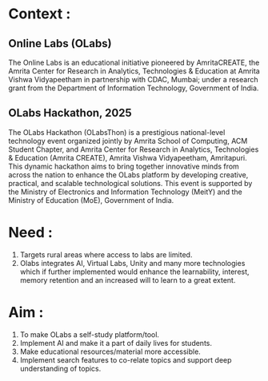 # Context :
## Online Labs (OLabs)
The Online Labs is an educational initiative pioneered by
AmritaCREATE, the Amrita Center for Research in Analytics, Technologies & Education at Amrita Vishwa Vidyapeetham in partnership with CDAC, Mumbai; under a research grant from the Department of Information 
Technology, Government of India.

## OLabs Hackathon, 2025
The OLabs Hackathon (OLabsThon) is a prestigious national-level technology event organized jointly by Amrita School of Computing, ACM Student Chapter, and Amrita Center for Research in Analytics, Technologies & Education (Amrita CREATE), Amrita Vishwa Vidyapeetham, Amritapuri. This dynamic hackathon aims to bring together innovative minds from across the nation to enhance the OLabs platform by developing creative, practical, and scalable technological solutions. This event is supported by the Ministry of Electronics and Information Technology (MeitY) and the Ministry of Education (MoE), Government of India.

# Need :
1. Targets rural areas where access to labs are limited.
2. Olabs integrates AI, Virtual Labs, Unity and many more technologies
which if further implemented would enhance the learnability, interest, memory retention and an increased will to learn to a great extent.

# Aim :
1. To make OLabs a self-study platform/tool.
2. Implement AI and make it a part of daily lives for students.
3. Make educational resources/material more accessible.
4. Implement search features to co-relate topics and support
deep understanding of topics.
